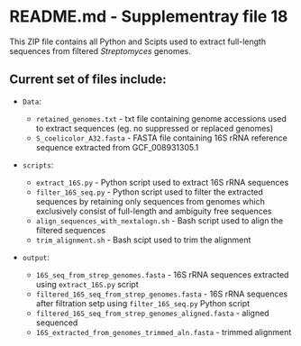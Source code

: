 # README.md - Supplementray file 18
This ZIP file contains all Python and Scipts used to extract full-length sequences from filtered *Streptomyces* genomes. 

## Current set of files include:
- `Data`:
    - `retained_genomes.txt` - txt file containing genome accessions used to extract sequences (eg. no suppressed or replaced genomes)
    - `S_coelicolor_A32.fasta` - FASTA file containing 16S rRNA reference sequence extracted from GCF_008931305.1

- `scripts`:
    - `extract_16S.py` - Python script used to extract 16S rRNA sequences
    - `filter_16S_seq.py` - Python script used to filter the extracted sequences by retaining only sequences from genomes which exclusively consist of full-length and ambiguity free sequences
    - `align_sequences_with_nextalogn.sh` - Bash script used to align the filtered sequences
    - `trim_alignment.sh` - Bash scipt used to trim the alignment

- `output`:
    - `16S_seq_from_strep_genomes.fasta` - 16S rRNA sequences extracted using `extract_16S.py` script
    - `filtered_16S_seq_from_strep_genomes.fasta` - 16S rRNA sequences after filtration setp using `filter_16S_seq.py` Python script
    - `filtered_16S_seq_from_strep_genomes_aligned.fasta` - aligned sequenced
    - `16S_extracted_from_genomes_trimmed_aln.fasta` - trimmed alignment